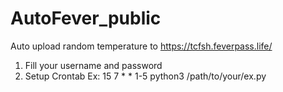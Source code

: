 # AutoFever_public
Auto upload random temperature to https://tcfsh.feverpass.life/
1. Fill your username and password
2. Setup Crontab 
Ex: 15 7 * * 1-5 python3 /path/to/your/ex.py
